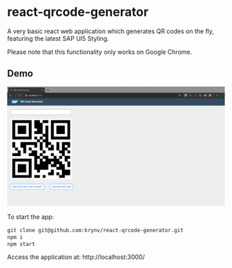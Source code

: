 # react-qrcode-generator

A very basic react web application which generates QR codes on the fly, featuring the latest SAP UI5 Styling.

Please note that this functionality only works on Google Chrome.

## Demo
![Demo](react-qrcode-generator.gif)

To start the app:

    git clone git@github.com:krynv/react-qrcode-generator.git
    npm i
    npm start

Access the application at: http://localhost:3000/